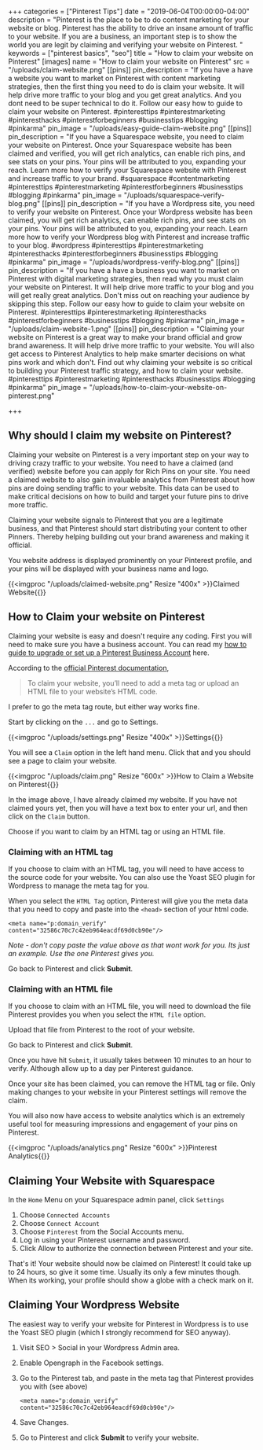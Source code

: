 +++
categories = ["Pinterest Tips"]
date = "2019-06-04T00:00:00-04:00"
description = "Pinterest is the place to be to do content marketing for your website or blog.  Pinterest has the ability to drive an insane amount of traffic to your website. If you are a business, an important step is to show the world you are legit by claiming and verifying your website on Pinterest. "
keywords = ["pinterest basics", "seo"]
title = "How to claim your website on Pinterest"
[images]
name = "How to claim your website on Pinterest"
src = "/uploads/claim-website.png"
[[pins]]
pin_description = "If you have a have a website you want to market on Pinterest with content marketing strategies, then the first thing you need to do is claim your website. It will help drive more traffic to your blog and you get great analytics. And you dont need to be super technical to do it. Follow our easy how to guide to claim your website on Pinterest. #pinteresttips #pinterestmarketing #pinteresthacks #pinterestforbeginners #businesstips #blogging #pinkarma"
pin_image = "/uploads/easy-guide-claim-website.png"
[[pins]]
pin_description = "If you have a Squarespace website, you need to claim your website on Pinterest.  Once your Squarespace website has been claimed and verified, you will get rich analytics, can enable rich pins, and see stats on your pins.  Your pins will be attributed to you, expanding your reach.  Learn more how to verify your Squarespace website with Pinterest and increase traffic to your brand. #squarespace #contentmarketing #pinteresttips #pinterestmarketing #pinterestforbeginners #businesstips #blogging #pinkarma"
pin_image = "/uploads/squarespace-verify-blog.png"
[[pins]]
pin_description = "If you have a Wordpress site, you need to verify your website on Pinterest.  Once your Wordpress website has been claimed, you will get rich analytics, can enable rich pins, and see stats on your pins.  Your pins will be attributed to you, expanding your reach.  Learn more how to verify your Wordpress blog with Pinterest and increase traffic to your blog. #wordpress #pinteresttips #pinterestmarketing #pinteresthacks #pinterestforbeginners #businesstips #blogging #pinkarma"
pin_image = "/uploads/wordpress-verify-blog.png"
[[pins]]
pin_description = "If you have a have a business you want to market on Pinterest with digital marketing strategies, then read why you must claim your website on Pinterest. It will help drive more traffic to your blog and you will get really great analytics. Don't miss out on reaching your audience by skipping this step. Follow our easy how to guide to claim your website on Pinterest. #pinteresttips #pinterestmarketing #pinteresthacks #pinterestforbeginners #businesstips #blogging #pinkarma"
pin_image = "/uploads/claim-website-1.png"
[[pins]]
pin_description = "Claiming your website on Pinterest is a great way to make your brand official and grow brand awareness. It will help drive more traffic to your website. You will also get access to Pinterest Analytics to help make smarter decisions on what pins work and which don't. Find out why claiming your website is so critical to building your Pinterest traffic strategy, and how to claim your website. #pinteresttips #pinterestmarketing #pinteresthacks #businesstips #blogging #pinkarma"
pin_image = "/uploads/how-to-claim-your-website-on-pinterest.png"

+++
## Why should I claim my website on Pinterest?

Claiming your website on Pinterest is a very important step on your way to driving crazy traffic to your website.  You need to have a claimed (and verified) website before you can apply for Rich Pins on your site.  You need a claimed website to also gain invaluable analytics from Pinterest about how pins are doing sending traffic to your website.  This data can be used to make critical decisions on how to build and target your future pins to drive more traffic.

Claiming your website signals to Pinterest that you are a legitimate business, and that Pinterest should start distributing your content to other Pinners.  Thereby helping building out your brand awareness and making it official.

You website address is displayed prominently on your Pinterest profile, and your pins will be displayed with your business name and logo.

{{<imgproc "/uploads/claimed-website.png" Resize "400x" >}}Claimed Website{{</imgproc>}}

## How to Claim your website on Pinterest

Claiming your website is easy and doesn't require any coding.  First you will need to make sure you have a business account.  You can read my [how to guide to upgrade or set up a Pinterest Business Account](https://www.thediyblogger.com/blog/how-to-set-up-a-pinterest-business-account/ "How to set up a Pinterest Business Account") here.

According to the [official Pinterest documentation](https://help.pinterest.com/en/business/article/claim-your-website "Pinterest - Claiming your website"),

> To claim your website, you’ll need to add a meta tag or upload an HTML file to your website’s HTML code.

I prefer to go the meta tag route, but either way works fine.

Start by clicking on the `...` and go to Settings.

{{<imgproc "/uploads/settings.png" Resize "400x" >}}Settings{{</imgproc>}}

You will see a `Claim` option in the left hand menu.  Click that and you should see a page to claim your website.

{{<imgproc "/uploads/claim.png" Resize "600x" >}}How to Claim a Website on Pinterest{{</imgproc>}}

In the image above, I have already claimed my website.  If you have not claimed yours yet, then you will have a text box to enter your url, and then click on the `Claim` button.

Choose if you want to claim by an HTML tag or using an HTML file.

### Claiming with an HTML tag

If you choose to claim with an HTML tag, you will need to have access to the source code for your website.  You can also use the Yoast SEO plugin for Wordpress to manage the meta tag for you.

When you select the `HTML Tag` option, Pinterest will give you the meta data that you need to copy and paste into the `<head>` section of your html code.

    <meta name="p:domain_verify" content="32586c70c7c42eb964eacdf69d0cb90e"/>

_Note - don't copy paste the value above as that wont work for you.  Its just an example.  Use the one Pinterest gives you._

Go back to Pinterest and click **Submit**.

### Claiming with an HTML file

If you choose to claim with an HTML file, you will need to download the file Pinterest provides you when you select the `HTML file` option.

Upload that file from Pinterest to the root of your website.

Go back to Pinterest and click **Submit**.

Once you have hit `Submit`, it usually takes between 10 minutes to an hour to verify.  Although allow up to a day per Pinterest guidance.

Once your site has been claimed, you can remove the HTML tag or file. Only making changes to your website in your Pinterest settings will remove the claim.

You will also now have access to website analytics which is an extremely useful tool for measuring impressions and engagement of your pins on Pinterest.

{{<imgproc "/uploads/analytics.png" Resize "600x" >}}Pinterest Analytics{{</imgproc>}}

## Claiming Your Website with Squarespace

In the `Home` Menu on your Squarespace admin panel, click `Settings`

1. Choose `Connected Accounts`
2. Choose `Connect Account`
3. Choose `Pinterest` from the Social Accounts menu.
4. Log in using your Pinterest username and password.
5. Click Allow to authorize the connection between Pinterest and your site.

That's it! Your website should now be claimed on Pinterest! It could take up to 24 hours, so give it some time.  Usually its only a few minutes though.  When its working, your profile should show a globe with a check mark on it.

## Claiming Your Wordpress Website

The easiest way to verify your website for Pinterest in Wordpress is to use the Yoast SEO plugin (which I strongly recommend for SEO anyway).  

1. Visit SEO > Social in your Wordpress Admin area.
2. Enable Opengraph in the Facebook settings.
3. Go to the Pinterest tab, and paste in the meta tag that Pinterest provides you with (see above)

       <meta name="p:domain_verify" content="32586c70c7c42eb964eacdf69d0cb90e"/>

    
4. Save Changes.
5. Go to Pinterest and click **Submit** to verify your website.